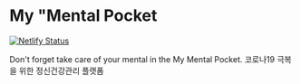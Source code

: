 # My "Mental Pocket

[![Netlify Status](https://api.netlify.com/api/v1/badges/056b4a67-70e6-4af4-9be5-dee151b8e906/deploy-status)](https://app.netlify.com/sites/eleventyone/deploys)

Don't forget take care of your mental in the My Mental Pocket.
코로나19 극복을 위한 정신건강관리 플랫폼
